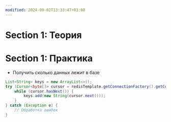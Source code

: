 ```yaml
---
modified: 2024-09-02T13:33:47+03:00
---
```

# Section 1: Теория

  


# Section 1: Практика

- Получить сколько данных лежит в базе

```Java
List<String> keys = new ArrayList<>();
try (Cursor<byte[]> cursor = redisTemplate.getConnectionFactory().getConnection().scan(ScanOptions.scanOptions().match("*").build())) {
    while (cursor.hasNext()) {
        keys.add(new String(cursor.next()));
    }
} catch (Exception e) {
    // Обработка ошибок
}
```